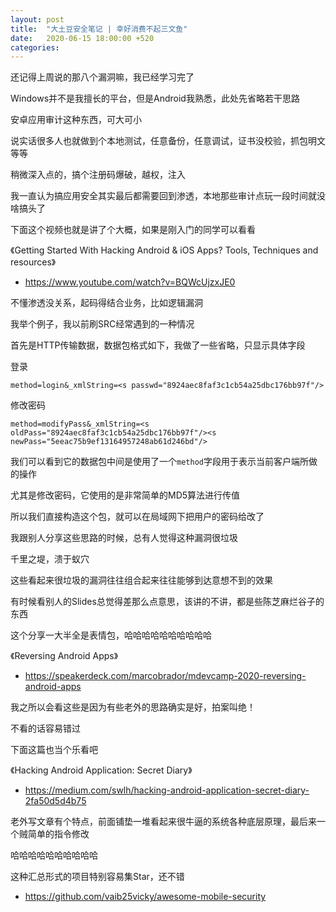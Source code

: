 ```yaml
---
layout: post
title:  "大土豆安全笔记 | 幸好消费不起三文鱼"
date:   2020-06-15 18:00:00 +520
categories: 
---
```


还记得上周说的那八个漏洞嘛，我已经学习完了

Windows并不是我擅长的平台，但是Android我熟悉，此处先省略若干思路

安卓应用审计这种东西，可大可小

说实话很多人也就做到个本地测试，任意备份，任意调试，证书没校验，抓包明文等等

稍微深入点的，搞个注册码爆破，越权，注入

我一直认为搞应用安全其实最后都需要回到渗透，本地那些审计点玩一段时间就没啥搞头了

下面这个视频也就是讲了个大概，如果是刚入门的同学可以看看

《Getting Started With Hacking Android & iOS Apps? Tools, Techniques and resources》
- https://www.youtube.com/watch?v=BQWcUjzxJE0

不懂渗透没关系，起码得结合业务，比如逻辑漏洞

我举个例子，我以前刷SRC经常遇到的一种情况

首先是HTTP传输数据，数据包格式如下，我做了一些省略，只显示具体字段

登录
```
method=login&_xmlString=<s passwd="8924aec8faf3c1cb54a25dbc176bb97f"/>
```

修改密码
```
method=modifyPass&_xmlString=<s oldPass="8924aec8faf3c1cb54a25dbc176bb97f"/><s newPass="5eeac75b9ef13164957248ab61d246bd"/>
```

我们可以看到它的数据包中间是使用了一个`method`字段用于表示当前客户端所做的操作

尤其是修改密码，它使用的是非常简单的MD5算法进行传值

所以我们直接构造这个包，就可以在局域网下把用户的密码给改了

我跟别人分享这些思路的时候，总有人觉得这种漏洞很垃圾

千里之堤，溃于蚁穴

这些看起来很垃圾的漏洞往往组合起来往往能够到达意想不到的效果

有时候看别人的Slides总觉得差那么点意思，该讲的不讲，都是些陈芝麻烂谷子的东西

这个分享一大半全是表情包，哈哈哈哈哈哈哈哈哈哈

《Reversing Android Apps》
- https://speakerdeck.com/marcobrador/mdevcamp-2020-reversing-android-apps

我之所以会看这些是因为有些老外的思路确实是好，拍案叫绝！

不看的话容易错过

下面这篇也当个乐看吧

《Hacking Android Application: Secret Diary》
- https://medium.com/swlh/hacking-android-application-secret-diary-2fa50d5d4b75

老外写文章有个特点，前面铺垫一堆看起来很牛逼的系统各种底层原理，最后来一个贼简单的指令修改

哈哈哈哈哈哈哈哈哈哈

这种汇总形式的项目特别容易集Star，还不错
- https://github.com/vaib25vicky/awesome-mobile-security